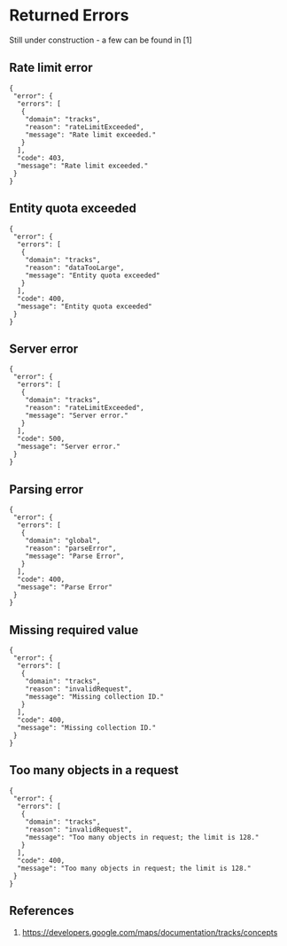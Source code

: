 # Returned Errors

Still under construction - a few can be found in [1]

## Rate limit error

    {
     "error": {
      "errors": [
       {
        "domain": "tracks",
        "reason": "rateLimitExceeded",
        "message": "Rate limit exceeded."
       }
      ],
      "code": 403,
      "message": "Rate limit exceeded."
     }
    }

## Entity quota exceeded

    {
     "error": {
      "errors": [
       {
        "domain": "tracks",
        "reason": "dataTooLarge",
        "message": "Entity quota exceeded"
       }
      ],
      "code": 400,
      "message": "Entity quota exceeded"
     }
    }

## Server error

    {
     "error": {
      "errors": [
       {
        "domain": "tracks",
        "reason": "rateLimitExceeded",
        "message": "Server error."
       }
      ],
      "code": 500,
      "message": "Server error."
     }
    }

## Parsing error

    {
     "error": {
      "errors": [
       {
        "domain": "global",
        "reason": "parseError",
        "message": "Parse Error",
       }
      ],
      "code": 400,
      "message": "Parse Error"
     }
    }

## Missing required value

    {
     "error": {
      "errors": [
       {
        "domain": "tracks",
        "reason": "invalidRequest",
        "message": "Missing collection ID."
       }
      ],
      "code": 400,
      "message": "Missing collection ID."
     }
    }

## Too many objects in a request

    {
     "error": {
      "errors": [
       {
        "domain": "tracks",
        "reason": "invalidRequest",
        "message": "Too many objects in request; the limit is 128."
       }
      ],
      "code": 400,
      "message": "Too many objects in request; the limit is 128."
     }
    }

## References

1. https://developers.google.com/maps/documentation/tracks/concepts

